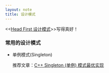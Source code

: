 ```yaml
---
layout: note
title: 设计模式
---
```


<<[Head First 设计模式](http://book.douban.com/subject/2243615/)>>写得真好！

### 常用的设计模式

* 单例模式(Singleton)

  推荐文章：[C++ Singleton (单例) 模式最优实现](http://blog.yangyubo.com/2009/06/04/best-cpp-singleton-pattern/)
